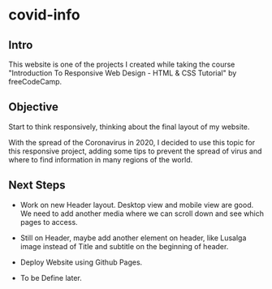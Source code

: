 # covid-info

## Intro

This website is one of the projects I created while taking the course "Introduction To Responsive Web Design - HTML & CSS Tutorial" by freeCodeCamp.

## Objective

Start to think responsively, thinking about the final layout of my website.

With the spread of the Coronavirus in 2020, I decided to use this topic for this responsive project, adding some tips to prevent the spread of virus and where to find information in many regions of the world.

## Next Steps

- Work on new Header layout. Desktop view and mobile view are good. We need to add another media where we can scroll down and see which pages to access.

- Still on Header, maybe add another element on header, like Lusalga image instead of Title and subtitle on the beginning of header.

- Deploy Website using Github Pages.

- To be Define later.